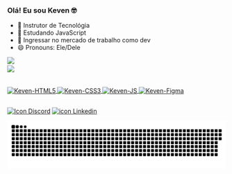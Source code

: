 ### Olá! Eu sou Keven 🤓

- 🔭 Instrutor de Tecnológia
- 🌱 Estudando JavaScript 
- 🤔 Ingressar no mercado de trabalho como dev
- 😄 Pronouns: Ele/Dele

<div>
  <a href="https://github.com/InfoKeven">
   <img heigth="180em" src="https://github-readme-stats.vercel.app/api?username=InfoKeven&show_icons=true&theme=radical"> <br>
    <img heigth="180em" src="https://github-readme-stats.vercel.app/api/top-langs/?username=InfoKeven&layout=compact&langs_count=16&theme=dracula">
</div>

##

<div>
  <img align="center" alt="Keven-HTML5" heigth="30" width="40" src="https://cdn.jsdelivr.net/gh/devicons/devicon@latest/icons/html5/html5-original.svg">
  <img align="center" alt="Keven-CSS3" heigth="30" width="40" src="https://cdn.jsdelivr.net/gh/devicons/devicon@latest/icons/css3/css3-original.svg" />
  <img align="center" alt="Keven-JS" heigth="30" width="40" src="https://cdn.jsdelivr.net/gh/devicons/devicon@latest/icons/javascript/javascript-original.svg" />
  <img align="center" alt="Keven-Figma" heigth="30" width="40" src="https://cdn.jsdelivr.net/gh/devicons/devicon@latest/icons/figma/figma-original.svg" />        </div>

  ##

  <div>
    <a href="https://discord.com/channels/@me" target="_blank" ><img src="https://img.shields.io/badge/Discord-7289DA?style=for-the-badge&logo=discord&logoColor=white" alt="Icon Discord"></a>
    <a href="https://www.linkedin.com/in/keven-pereira-2a910b296/" target="_blank"> <img src="https://img.shields.io/badge/LinkedIn-0077B5?style=for-the-badge&logo=linkedin&logoColor=white" alt="icon Linkedin"></a>
  </div>

![Snake animation](https://github.com/InfoKeven/InfoKeven/blob/output/github-contribution-grid-snake.svg)
  
